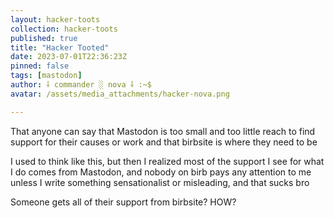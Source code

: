 ```yaml
---
layout: hacker-toots
collection: hacker-toots
published: true
title: "Hacker Tooted"
date: 2023-07-01T22:36:23Z
pinned: false
tags: [mastodon]
author: ⸸ commander ░ nova ⸸ :~$
avatar: /assets/media_attachments/hacker-nova.png

---
```


<p>That anyone can say that Mastodon is too small and too little reach to find support for their causes or work and that birbsite is where they need to be</p><p>I used to think like this, but then I realized most of the support I see for what I do comes from Mastodon, and nobody on birb pays any attention to me unless I write something sensationalist or misleading, and that sucks bro</p><p>Someone gets all of their support from birbsite? HOW?</p>



